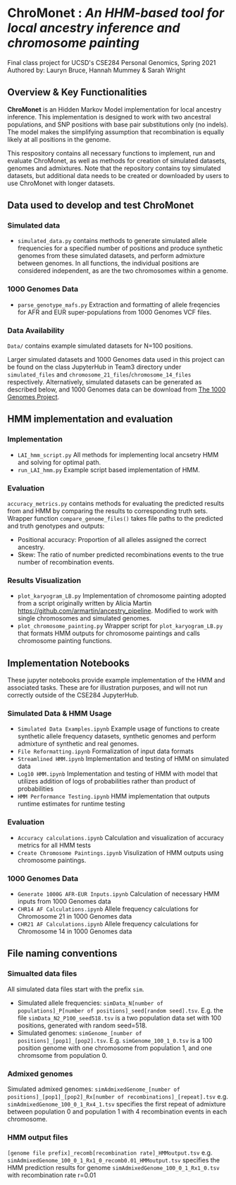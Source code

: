 # ChroMonet : *An HHM-based tool for local ancestry inference and chromosome painting*
Final class project for UCSD's CSE284 Personal Genomics, Spring 2021  
Authored by: Lauryn Bruce, Hannah Mummey & Sarah Wright

## Overview & Key Functionalities

**ChroMonet** is an Hidden Markov Model implementation for local ancestry inference. This implementation is designed to work with two ancestral populations, and SNP positions with base pair substitutions only (no indels). The model makes the simplifying assumption that recombination is equally likely at all positions in the genome.

This respository contains all necessary functions to implement, run and evaluate ChroMonet, as well as methods for creation of simulated datasets, genomes and admixtures. Note that the repository contains toy simulated datasets, but additional data needs to be created or downloaded by users to use ChroMonet with longer datasets.

## Data used to develop and test ChroMonet

### Simulated data

* `simulated_data.py` contains methods to generate simulated allele frequencies for a specified number of positions and produce synthetic genomes from these simulated datasets, and perform admixture between genomes. In all functions, the individual positions are considered independent, as are the two chromosomes within a genome. 

### 1000 Genomes Data

* `parse_genotype_mafs.py` Extraction and formatting of allele freqencies for AFR and EUR super-populations from 1000 Genomes VCF files. 

### Data Availability

`Data/` contains example simulated datasets for N=100 positions.   

Larger simulated datasets and 1000 Genomes data used in this project can be found on the class JupyterHub in Team3 directory under `simulated_files` and `chromosome_21_files`/`chromosome_14_files` respectively. Alternatively, simulated datasets can be generated as described below, and 1000 Genomes data can be download from [The 1000 Genomes Project](https://www.internationalgenome.org/).

## HMM implementation and evaluation

### Implementation
* `LAI_hmm_script.py` All methods for implementing local ancsetry HMM and solving for optimal path. 
* `run_LAI_hmm.py` Example script based implementation of HMM.

### Evaluation
`accuracy_metrics.py` contains methods for evaluating the predicted results from and HMM by comparing the results to corresponding truth sets. Wrapper function `compare_genome_files()` takes file paths to the predicted and truth genotypes and outputs:
  * Positional accuracy: Proportion of all alleles assigned the correct ancestry.
  * Skew: The ratio of number predicted recombinations events to the true number of recombination events.   

### Results Visualization

* `plot_karyogram_LB.py` Implementation of chromosome painting adopted from a script originally written by Alicia Martin  https://github.com/armartin/ancestry_pipeline. Modified to work with single chromosomes and simulated genomes. 
* `plot_chromosome_painting.py` Wrapper script for `plot_karyogram_LB.py` that formats HMM outputs for chromosome paintings and calls chromosome painting functions.

## Implementation Notebooks
These jupyter notebooks provide example implementation of the HMM and associated tasks. These are for illustration purposes, and will not run correctly outside of the CSE284 JupyterHub. 

### Simulated Data & HMM Usage
* `Simulated Data Examples.ipynb` Example usage of functions to create synthetic allele frequency datasets, synthetic genomes and perform admixture of synthetic and real genomes. 
* `File Reformatting.ipynb` Formalization of input data formats
* `Streamlined HMM.ipynb` Implementation and testing of HMM on simulated data
* `Log10 HMM.ipynb` Implementation and testing of HMM with model that utilizes addition of logs of probabilities rather than product of probabilities
* `HMM Performance Testing.ipynb` HMM implementation that outputs runtime estimates for runtime testing

### Evaluation
* `Accuracy calculations.ipynb` Calculation and visualization of accuracy metrics for all HMM tests
* `Create Chromosome Paintings.ipynb` Visulization of HMM outputs using chromosome paintings. 

### 1000 Genomes Data
* `Generate 1000G AFR-EUR Inputs.ipynb` Calculation of necessary HMM inputs from 1000 Genomes data
* `CHR14 AF Calculations.ipynb` Allele frequency calculations for Chromosome 21 in 1000 Genomes data
* `CHR21 AF Calculations.ipynb` Allele frequency calculations for Chromosome 14 in 1000 Genomes data


## File naming conventions

### Simualted data files
All simulated data files start with the prefix `sim`.   
* Simulated allele frequencies: `simData_N[number of populations]_P[number of positions]_seed[random seed].tsv`. E.g. the file `simData_N2_P100_seed518.tsv` is a two population data set with 100 positions, generated with random seed=518.
* Simulated genomes: `simGenome_[number of positions]_[pop1]_[pop2].tsv`. E.g. `simGenome_100_1_0.tsv` is a 100 position genome with one chromosome from population 1, and one chromsome from population 0.

### Admixed genomes
Simulated admixed genomes: `simAdmixedGenome_[number of positions]_[pop1]_[pop2]_Rx[number of recombinations]_[repeat].tsv` e.g. `simAdmixedGenome_100_0_1_Rx4_1.tsv` specifies the first repeat of admixture between population 0 and population 1 with 4 recombination events in each chromosome. 

### HMM output files
`[genome file prefix]_recomb[recombination rate]_HMMoutput.tsv` e.g. `simAdmixedGenome_100_0_1_Rx1_0_recomb0.01_HMMoutput.tsv` specifies the HMM prediction results for genome `simAdmixedGenome_100_0_1_Rx1_0.tsv` with recombination rate r=0.01
